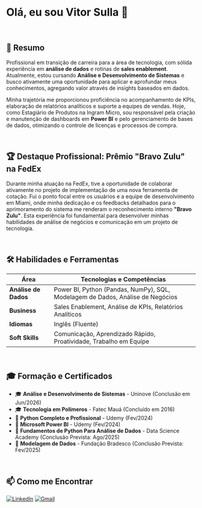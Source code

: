 # Olá, eu sou Vitor Sulla 👋

<br>

## 📌 Resumo

Profissional em transição de carreira para a área de tecnologia, com sólida experiência em **análise de dados** e rotinas de **sales enablement**. Atualmente, estou cursando **Análise e Desenvolvimento de Sistemas** e busco ativamente uma oportunidade para aplicar e aprofundar meus conhecimentos, agregando valor através de insights baseados em dados.

Minha trajetória me proporcionou proficiência no acompanhamento de KPIs, elaboração de relatórios analíticos e suporte a equipes de vendas. Hoje, como Estagiário de Produtos na Ingram Micro, sou responsável pela criação e manutenção de dashboards em **Power BI** e pelo gerenciamento de bases de dados, otimizando o controle de licenças e processos de compra.

<br>

## 🏆 Destaque Profissional: Prêmio "Bravo Zulu" na FedEx

Durante minha atuação na FedEx, tive a oportunidade de colaborar ativamente no projeto de implementação de uma nova ferramenta de cotação. Fui o ponto focal entre os usuários e a equipe de desenvolvimento em Miami, onde minha dedicação e os feedbacks detalhados para o aprimoramento do sistema me renderam o reconhecimento interno **"Bravo Zulu"**. Esta experiência foi fundamental para desenvolver minhas habilidades de análise de negócios e comunicação em um projeto de tecnologia.

<br>

## 🛠️ Habilidades e Ferramentas

| Área | Tecnologias e Competências |
| --- | --- |
| **Análise de Dados** | Power BI, Python (Pandas, NumPy), SQL, Modelagem de Dados, Análise de Negócios |
| **Business** | Sales Enablement, Análise de KPIs, Relatórios Analíticos |
| **Idiomas** | Inglês (Fluente) |
| **Soft Skills** | Comunicação, Aprendizado Rápido, Proatividade, Trabalho em Equipe |

<br>

## 🎓 Formação e Certificados

* 🎓 **Análise e Desenvolvimento de Sistemas** - Uninove (Conclusão em Jun/2026)
* 🎓 **Tecnologia em Polímeros** - Fatec Mauá (Concluído em 2016)
* 📜 **Python Completo e Profissional** - Udemy (Fev/2024)
* 📜 **Microsoft Power BI** - Udemy (Fev/2024)
* 📜 **Fundamentos de Python Para Análise de Dados** - Data Science Academy (Conclusão Prevista: Ago/2025)
* 📜 **Modelagem de Dados** - Fundação Bradesco (Conclusão Prevista: Fev/2025)

<br>

## 📫 Como me Encontrar

[![LinkedIn](https://img.shields.io/badge/LinkedIn-0077B5?style=for-the-badge&logo=linkedin&logoColor=white)](https://www.linkedin.com/in/vitor-sulla/)
[![Gmail](https://img.shields.io/badge/Gmail-D14836?style=for-the-badge&logo=gmail&logoColor=white)](mailto:vitorsulla@gmail.com)
